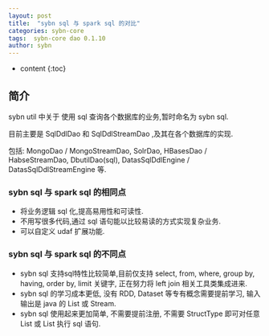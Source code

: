 ```yaml
---
layout: post
title:  "sybn sql 与 spark sql 的对比"
categories: sybn-core
tags:  sybn-core dao 0.1.10
author: sybn
---
```


* content
{:toc}

## 简介

sybn util 中关于 使用 sql 查询各个数据库的业务,暂时命名为 sybn sql.

目前主要是 SqlDdlDao 和 SqlDdlStreamDao ,及其在各个数据库的实现.

包括: MongoDao / MongoStreamDao, SolrDao, HBasesDao / HabseStreamDao, DbutilDao(sql), DatasSqlDdlEngine / DatasSqlDdlStreamEngine 等.





### sybn sql 与 spark sql 的相同点

- 将业务逻辑 sql 化,提高易用性和可读性.
- 不用写很多代码,通过 sql 语句能以比较易读的方式实现复杂业务.
- 可以自定义 udaf 扩展功能.

### sybn sql 与 spark sql 的不同点

- sybn sql 支持sql特性比较简单,目前仅支持 select, from, where, group by, having, order by, limit 关键字, 正在努力将 left join 相关工具类集成进来.
- sybn sql 的学习成本更低, 没有 RDD, Dataset 等专有概念需要提前学习, 输入输出是 java 的 List 或 Stream.
- sybn sql 使用起来更加简单, 不需要提前注册, 不需要 StructType 即可对任意 List<Map> 或 List<JavaBean> 执行 sql 语句.

